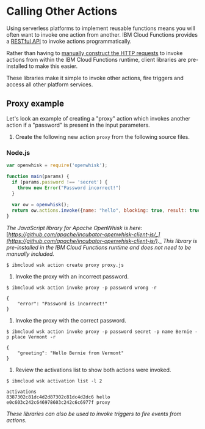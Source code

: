 # Calling Other Actions

Using serverless platforms to implement reusable functions means you will often want to invoke one action from another. IBM Cloud Functions provides a [RESTful API](http://petstore.swagger.io/?url=https://raw.githubusercontent.com/openwhisk/openwhisk/master/core/controller/src/main/resources/apiv1swagger.json) to invoke actions programmatically.

Rather than having to [manually construct the HTTP requests](https://github.com/apache/incubator-openwhisk/blob/master/docs/rest_api.md#actions) to invoke actions from within the IBM Cloud Functions runtime, client libraries are pre-installed to make this easier.

These libraries make it simple to invoke other actions, fire triggers and access all other platform services.

## Proxy example

Let's look an example of creating a "proxy" action which invokes another action if a "password" is present in the input parameters.

1. Create the following new action `proxy` from the following source files.

### Node.js

```javascript
var openwhisk = require('openwhisk');

function main(params) {
  if (params.password !== 'secret') {
    throw new Error("Password incorrect!")
  }
  
  var ow = openwhisk();
  return ow.actions.invoke({name: "hello", blocking: true, result: true, params: params})
}
```

_The JavaScript library for Apache OpenWhisk is here:_ [_https://github.com/apache/incubator-openwhisk-client-js/_](https://github.com/apache/incubator-openwhisk-client-js/)_._ _This library is pre-installed in the IBM Cloud Functions runtime and does not need to be manually included._

```text
$ ibmcloud wsk action create proxy proxy.js
```

1. Invoke the proxy with an incorrect password.

```text
$ ibmcloud wsk action invoke proxy -p password wrong -r
```

```text
{
    "error": "Password is incorrect!"
}
```

1. Invoke the proxy with the correct password.

```text
$ ibmcloud wsk action invoke proxy -p password secret -p name Bernie -p place Vermont -r
```

```text
{
    "greeting": "Hello Bernie from Vermont"
}
```

1. Review the activations list to show both actions were invoked.

```text
$ ibmcloud wsk activation list -l 2
```

```text
activations
8387302c81dc4d2d87302c81dc4d2dc6 hello
e0c603c242c646978603c242c6c6977f proxy
```

_These libraries can also be used to invoke triggers to fire events from actions._

